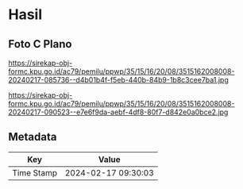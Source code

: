 # Hasil

## Foto C Plano

https://sirekap-obj-formc.kpu.go.id/ac79/pemilu/ppwp/35/15/16/20/08/3515162008008-20240217-085736--d4b01b4f-f5eb-440b-84b9-1b8c3cee7ba1.jpg

https://sirekap-obj-formc.kpu.go.id/ac79/pemilu/ppwp/35/15/16/20/08/3515162008008-20240217-090523--e7e6f9da-aebf-4df8-80f7-d842e0a0bce2.jpg


## Metadata

| Key        | Value               |
| ---------- | ------------------- |
| Time Stamp | 2024-02-17 09:30:03 |



